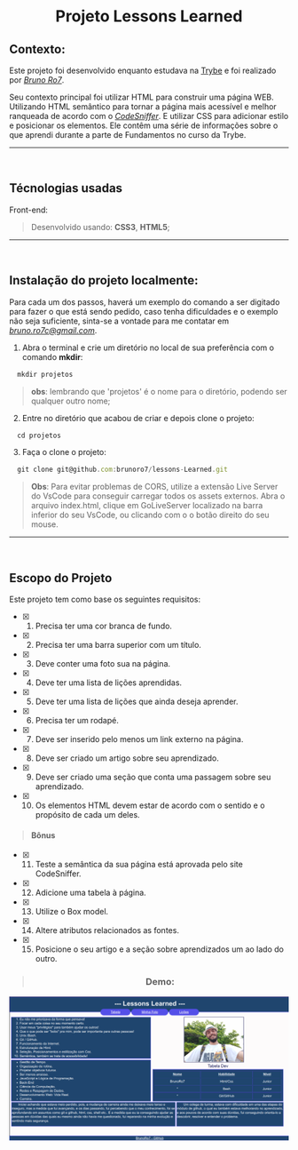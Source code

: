 <div style="display:inline_block" align="center">

 # **Projeto Lessons Learned**
</div>

## **Contexto**:

Este projeto foi desenvolvido enquanto estudava na [Trybe](https://www.betrybe.com/) e foi realizado por _[Bruno Ro7](https://www.linkedin.com/in/brunoro7/)_.

Seu contexto principal foi utilizar HTML para construir uma página WEB. Utilizando HTML semântico para tornar a página mais acessível e melhor ranqueada de acordo com o _[CodeSniffer](https://squizlabs.github.io/HTML_CodeSniffer/)_. E utilizar CSS para adicionar estilo e posicionar os elementos.
Ele contêm uma série de informações sobre o que aprendi durante a parte de Fundamentos no curso da Trybe.

---
<br>

## **Técnologias usadas**

Front-end:
> Desenvolvido usando: **CSS3**, **HTML5**;

---
<br>

## **Instalação do projeto localmente:**
 
Para cada um dos passos, haverá um exemplo do comando a ser digitado para fazer o que está sendo pedido, caso tenha dificuldades e o exemplo não seja suficiente, sinta-se a vontade para me contatar em _[bruno.ro7c@gmail.com](bruno.ro7c@gmail.com)_.

1. Abra o terminal e crie um diretório no local de sua preferência com o comando **mkdir**:
```javascript
  mkdir projetos
```
> **obs**: lembrando que 'projetos' é o nome para o diretório, podendo ser qualquer outro nome;

2. Entre no diretório que acabou de criar e depois clone o projeto:
```javascript
  cd projetos
```

3. Faça o clone o projeto:
```javascript
  git clone git@github.com:brunoro7/lessons-Learned.git
```

> **Obs**: Para evitar problemas de CORS, utilize a extensão Live Server do VsCode para conseguir carregar todos os assets externos. Abra o arquivo index.html, clique em GoLiveServer localizado na barra inferior do seu VsCode, ou clicando com o o botão direito do seu mouse.

---
<br>

## **Escopo do Projeto**

Este projeto tem como base os seguintes requisitos:

- [x] 1. Precisa ter uma cor branca de fundo.
- [x] 2. Precisa ter uma barra superior com um título.
- [x] 3. Deve conter uma foto sua na página.
- [x] 4. Deve ter uma lista de lições aprendidas.
- [x] 5. Deve ter uma lista de lições que ainda deseja aprender.
- [x] 6. Precisa ter um rodapé.
- [x] 7. Deve ser inserido pelo menos um link externo na página.
- [x] 8. Deve ser criado um artigo sobre seu aprendizado.
- [x] 9. Deve ser criado uma seção que conta uma passagem sobre seu aprendizado.
- [x] 10. Os elementos HTML devem estar de acordo com o sentido e o propósito de cada um deles.

> #### **Bônus**
- [x] 11. Teste a semântica da sua página está aprovada pelo site CodeSniffer.
- [x] 12. Adicione uma tabela à página.
- [x] 13. Utilize o Box model.
- [x] 14. Altere atributos relacionados as fontes.
- [x] 15. Posicione o seu artigo e a seção sobre aprendizados um ao lado do outro.

<div  width="70vh" heigth="50vh" style="display:inline_block" align="center">

> ### **Demo**:
<img src="./webPage.jpg" alt="É um printScreen da tela do site por inteiro" />
</div>
